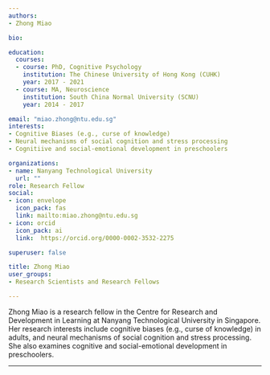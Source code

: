 ```yaml
---
authors:
- Zhong Miao

bio: 

education:
  courses:
  - course: PhD, Cognitive Psychology
    institution: The Chinese University of Hong Kong (CUHK)
    year: 2017 - 2021
  - course: MA, Neuroscience
    institution: South China Normal University (SCNU)
    year: 2014 - 2017

email: "miao.zhong@ntu.edu.sg"
interests:
- Cognitive Biases (e.g., curse of knowledge)
- Neural mechanisms of social cognition and stress processing
- Cognitiive and social-emotional development in preschoolers

organizations:
- name: Nanyang Technological University
  url: ""
role: Research Fellow 
social:
- icon: envelope
  icon_pack: fas
  link: mailto:miao.zhong@ntu.edu.sg
- icon: orcid
  icon_pack: ai
  link:  https://orcid.org/0000-0002-3532-2275

superuser: false

title: Zhong Miao
user_groups:
- Research Scientists and Research Fellows

---
```

Zhong Miao is a research fellow in the Centre for Research and Development in Learning at Nanyang Technological University in Singapore. Her research interests include cognitive biases (e.g., curse of knowledge) in adults, and neural mechanisms of social cognition and stress processing. She also examines cognitive and social-emotional development in preschoolers. 

--- 
